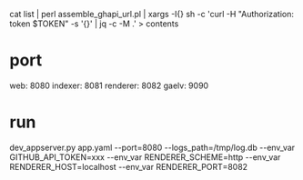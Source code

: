 cat list | perl assemble_ghapi_url.pl | xargs -I{} sh -c 'curl -H "Authorization: token $TOKEN" -s '{}' | jq -c -M .' > contents

# port
web: 8080
indexer: 8081
renderer: 8082
gaelv: 9090

# run
dev_appserver.py app.yaml --port=8080 --logs_path=/tmp/log.db --env_var GITHUB_API_TOKEN=xxx --env_var RENDERER_SCHEME=http --env_var RENDERER_HOST=localhost --env_var RENDERER_PORT=8082
